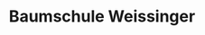 ---
title: "Baumschule Weissinger"
url: /weilheim-an-der-teck/baumschule-weissinger/
shop: Blumen
---